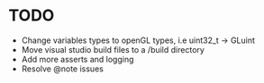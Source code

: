 # TODO

- Change variables types to openGL types, i.e uint32_t -> GLuint 
- Move visual studio build files to a /build directory
- Add more asserts and logging
- Resolve @note issues